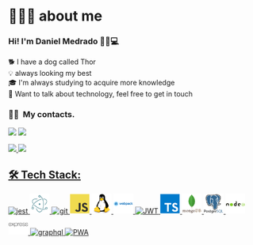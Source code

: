 # 👨🏻‍💻 about me
### Hi! I'm Daniel Medrado 👋😎💻

🐕 I have a dog called Thor<br/>
💡 always looking my best <br/>
🎓 I'm always studying to acquire more knowledge <br/>
💬 Want to talk about technology, feel free to get in touch 
<br/>
### 🤝🏽 &nbsp;My contacts.
<p align="wedth">
<a href="https://www.linkedin.com/in/daniel-medrado-236750225"><img src="https://img.shields.io/badge/-Daniel%20Medrado-0077B5?style=flat&logo=Linkedin&logoColor=white"/></a>
<a href="mailto:daniel_l0l@hotmail.com"><img src="https://img.shields.io/badge/-Daniel Medrado-D14836?style=flat&logo=Gmail&logoColor=white"/></a>
</p>


<div>
  <a href="https://github.com/daniell0l">
  <img height="180rem" src="https://github-readme-stats.vercel.app/api?username=daniell0l&show_icons=true&theme=omni&include_all_commits=true&count_private=true"/>
  <img height="180rem" src="https://github-readme-stats.vercel.app/api/top-langs/?username=daniell0l&layout=compact&langs_count=7&theme=omni"/>
</div>
<h2 align="left">🛠 Tech Stack:</h2>
<p align="left"><a href="https://jestjs.io" target="_blank"> <img src="https://www.vectorlogo.zone/logos/jestjsio/jestjsio-icon.svg" alt="jest" width="40" height="40"/> </a><a href="https://www.electronjs.org" target="_blank"> <img src="https://raw.githubusercontent.com/devicons/devicon/master/icons/electron/electron-original.svg" alt="electron" width="40" height="40"/> </a> <a href="https://git-scm.com/" target="_blank"> <img src="https://www.vectorlogo.zone/logos/git-scm/git-scm-icon.svg" alt="git" width="40" height="40"/> </a>   <a href="https://developer.mozilla.org/en-US/docs/Web/JavaScript" target="_blank"> <img src="https://raw.githubusercontent.com/devicons/devicon/master/icons/javascript/javascript-original.svg" alt="javascript" width="40" height="40"/> </a>  <a href="https://www.linux.org/" target="_blank"> <img src="https://raw.githubusercontent.com/devicons/devicon/master/icons/linux/linux-original.svg" alt="linux" width="40" height="40"/> </a><a href="https://webpack.js.org" target="_blank"> <img src="https://raw.githubusercontent.com/devicons/devicon/d00d0969292a6569d45b06d3f350f463a0107b0d/icons/webpack/webpack-original-wordmark.svg" alt="webpack" width="40" height="40"/> </a> <a href="https://jwt.io/" target="_blank"> <img src="https://jwt.io/img/pic_logo.svg" alt="JWT" width="40" height="40"/> </a> <a href="https://www.typescriptlang.org/" target="_blank"> <img src="https://raw.githubusercontent.com/devicons/devicon/master/icons/typescript/typescript-original.svg" alt="typescript" width="40" height="40"/> </a><a href="https://www.mongodb.com/" target="_blank"> <img src="https://raw.githubusercontent.com/devicons/devicon/master/icons/mongodb/mongodb-original-wordmark.svg" alt="mongodb" width="40" height="40"/> </a>
<a href="https://www.postgresql.org" target="_blank"> <img src="https://raw.githubusercontent.com/devicons/devicon/master/icons/postgresql/postgresql-original-wordmark.svg" alt="postgresql" width="40" height="40"/> </a> 
 <a href="https://nodejs.org" target="_blank"> <img src="https://raw.githubusercontent.com/devicons/devicon/master/icons/nodejs/nodejs-original-wordmark.svg" alt="nodejs" width="40" height="40"/> </a>
 <a href="https://expressjs.com" target="_blank"> <img src="https://raw.githubusercontent.com/devicons/devicon/master/icons/express/express-original-wordmark.svg" alt="express" width="40" height="40"/> </a>
 <a href="https://graphql.org" target="_blank"> <img src="https://www.vectorlogo.zone/logos/graphql/graphql-icon.svg" alt="graphql" width="40" height="40"/> </a>
   <a href="https://www.apollographql.com/" target="_blank"> <img src="https://avatars.githubusercontent.com/u/17189275?s=280&v=4" alt="PWA" width="40" height="40"/> </a></p>






    
